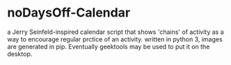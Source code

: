 # noDaysOff-Calendar
a Jerry Seinfeld-inspired calendar script that shows 'chains' of activity as a way to encourage regular prctice of an activity. written in python 3, images are generated in pip. Eventually geektools may be used to put it on the desktop.

